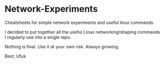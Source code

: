 # Network-Experiments

Cheatsheets for simple network experiments and useful linux commands

I decided to put together all the useful Linux networking/shaping commands I regularly use into a single repo.

Nothing is final. Use it at your own risk. Always growing.

Best,
Ufuk